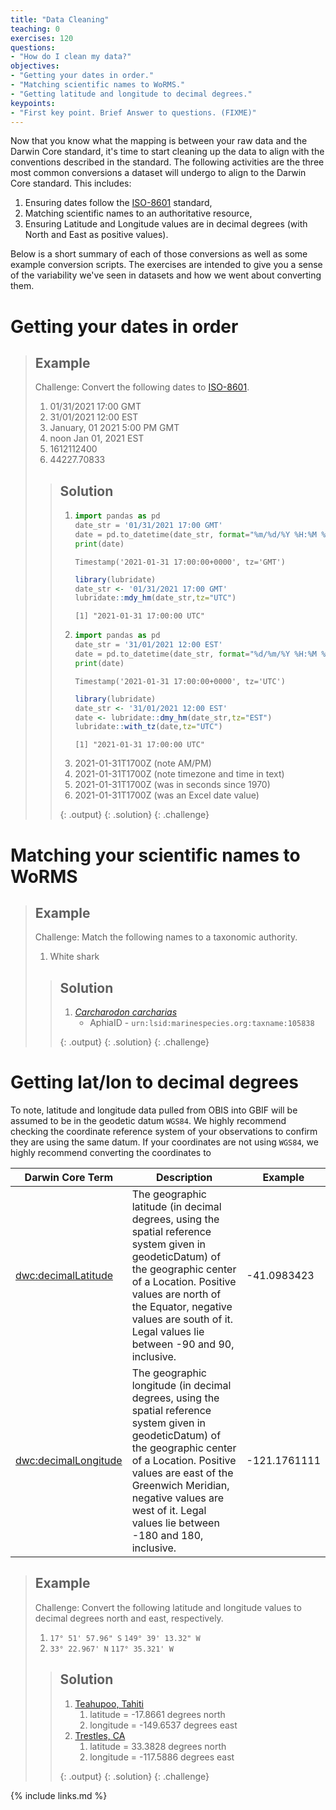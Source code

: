 ```yaml
---
title: "Data Cleaning"
teaching: 0
exercises: 120
questions:
- "How do I clean my data?"
objectives:
- "Getting your dates in order."
- "Matching scientific names to WoRMS."
- "Getting latitude and longitude to decimal degrees."
keypoints:
- "First key point. Brief Answer to questions. (FIXME)"
---
```


Now that you know what the mapping is between your raw data and the Darwin Core standard, it's time to start cleaning up the data to align with the conventions described in the standard. The following activities are the three most common conversions a dataset will undergo to align to the Darwin Core standard. This includes:
1. Ensuring dates follow the [ISO-8601](https://en.wikipedia.org/wiki/ISO_8601) standard,
2. Matching scientific names to an authoritative resource,
3. Ensuring Latitude and Longitude values are in decimal degrees (with North and East as positive values). 

Below is a short summary of each of those conversions as well as some example conversion scripts. The exercises are intended to give you a sense of the variability we've seen in datasets and how we went about converting them.


# Getting your dates in order

> ## Example
> 
> Challenge: Convert the following dates to [ISO-8601](https://en.wikipedia.org/wiki/ISO_8601).
> 
> 1. 01/31/2021 17:00 GMT
> 2. 31/01/2021 12:00 EST
> 3. January, 01 2021 5:00 PM GMT
> 4. noon Jan 01, 2021 EST 
> 5. 1612112400
> 6. 44227.70833
> 
> > ## Solution
> > 1. ```python
> >    import pandas as pd
> >    date_str = '01/31/2021 17:00 GMT'
> >    date = pd.to_datetime(date_str, format="%m/%d/%Y %H:%M %Z").tz_convert(tz="UTC")
> >    print(date)
> >    ```
> >    ```output
> >    Timestamp('2021-01-31 17:00:00+0000', tz='GMT')
> >    ``` 
> >    ```r
> >    library(lubridate)
> >    date_str <- '01/31/2021 17:00 GMT'
> >    lubridate::mdy_hm(date_str,tz="UTC")
> >    ```
> >    ```output
> >    [1] "2021-01-31 17:00:00 UTC"
> >    ```
> > 2. ```python
> >    import pandas as pd
> >    date_str = '31/01/2021 12:00 EST'
> >    date = pd.to_datetime(date_str, format="%d/%m/%Y %H:%M %Z").tz_convert(tz="UTC")
> >    print(date)
> >    ```
> >    ```output
> >    Timestamp('2021-01-31 17:00:00+0000', tz='UTC')
> >    ``` 
> >    ```r
> >    library(lubridate)
> >    date_str <- '31/01/2021 12:00 EST'
> >    date <- lubridate::dmy_hm(date_str,tz="EST")
> >    lubridate::with_tz(date,tz="UTC")
> >    ```
> >    ```output
> >    [1] "2021-01-31 17:00:00 UTC"
> >    ```
> > 3. 2021-01-31T1700Z (note AM/PM)
> > 4. 2021-01-31T1700Z (note timezone and time in text)
> > 5. 2021-01-31T1700Z (was in seconds since 1970)
> > 6. 2021-01-31T1700Z (was an Excel date value)
> >
> > {: .output}
> {: .solution}
{: .challenge}

# Matching your scientific names to WoRMS
> ## Example
> 
> Challenge: Match the following names to a taxonomic authority.
> 
> 1. White shark
> 
> > ## Solution
> > 1. [_Carcharodon carcharias_](https://www.marinespecies.org/aphia.php?p=taxdetails&id=105838)
> >    - AphiaID - `urn:lsid:marinespecies.org:taxname:105838`
> >
> > {: .output}
> {: .solution}
{: .challenge}



# Getting lat/lon to decimal degrees

To note, latitude and longitude data pulled from OBIS into GBIF will be assumed to be in the geodetic datum `WGS84`. 
We highly recommend checking the coordinate reference system of your observations to confirm they are using the same 
datum. If your coordinates are not using `WGS84`, we highly recommend converting the coordinates to 

| Darwin Core Term | Description | Example |
|------------------|-------------|---------|
| [dwc:decimalLatitude](https://dwc.tdwg.org/list/#dwc_decimalLatitude) | The geographic latitude (in decimal degrees, using the spatial reference system given in geodeticDatum) of the geographic center of a Location. Positive values are north of the Equator, negative values are south of it. Legal values lie between -90 and 90, inclusive. | -41.0983423 |
| [dwc:decimalLongitude](https://dwc.tdwg.org/list/#dwc_decimalLongitude) | The geographic longitude (in decimal degrees, using the spatial reference system given in geodeticDatum) of the geographic center of a Location. Positive values are east of the Greenwich Meridian, negative values are west of it. Legal values lie between -180 and 180, inclusive. | -121.1761111 |

> ## Example
> 
> Challenge: Convert the following latitude and longitude values to decimal degrees north and east, respectively.
> 
> 1. `17° 51' 57.96" S` `149° 39' 13.32" W` 
> 2. `33° 22.967' N` `117° 35.321' W`
> 
> > ## Solution
> > 1. [Teahupoo, Tahiti](https://www.google.com/maps/search/?api=1&query=-17.8658056%2C-149.2560498)
> >    1. latitude = -17.8661 degrees north
> >    2. longitude = -149.6537 degrees east
> > 2. [Trestles, CA](https://www.google.com/maps/search/?api=1&query=33.3828%2C-117.5886)
> >    1. latitude = 33.3828 degrees north
> >    2. longitude = -117.5886 degrees east
>>
> > {: .output}
> {: .solution}
{: .challenge}

{% include links.md %}

